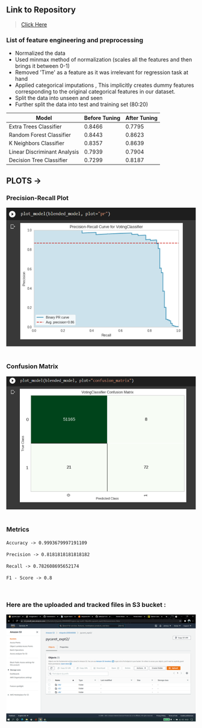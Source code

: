 ## Link to Repository
> [Click Here](https://github.com/abhinavr11/MLOps_Assignment/tree/pycaret_expt1)

### List of feature engineering and preprocessing
* Normalized the data
* Used minmax method of normalization (scales all the features and then brings it between 0-1)
* Removed 'Time' as a feature as it was irrelevant for regression task at hand
* Applied categorical imputations , This implicitly creates dummy features corresponding to the original categorical features in our dataset.
* Split the data into unseen and seen 
* Further split the data into test and training set (80:20)

Model                        | Before Tuning | After Tuning |
-----                        | ------------- | ------------ |
Extra Trees Classifier	     | 0.8466   | 0.7795              |
Random Forest Classifier     | 0.8443 	| 0.8623              |
K Neighbors Classifier       | 0.8357   | 0.8639              |
Linear Discriminant Analysis | 0.7939   | 0.7904              |
Decision Tree Classifier	   | 0.7299	  | 0.8187              |

## PLOTS ->
### Precision-Recall Plot
![Precision-Recall Plot](images/pr.png)
<br>
<br>
### Confusion Matrix
![Confusion Matrix](images/confusion_matrix.png)
<br>
<br>



### Metrics
`Accuracy -> 0.9993679997191109`

`Precision -> 0.8181818181818182`

`Recall -> 0.782608695652174`

`F1 - Score -> 0.8`

<br>

### Here are the uploaded and tracked files in S3 bucket :

![aws](images/aws.png)
